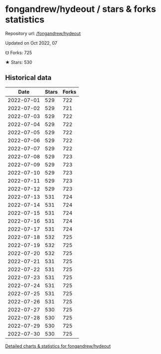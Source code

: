 # fongandrew/hydeout / stars & forks statistics

Repository url: [/fongandrew/hydeout](https://github.com/fongandrew/hydeout)

Updated on Oct 2022, 07

☋ Forks: 725

★ Stars: 530

## Historical data
| Date | Stars | Forks |
|------|-------|-------|
| 2022-07-01 | 529 | 722 | 
| 2022-07-02 | 529 | 721 | 
| 2022-07-03 | 529 | 722 | 
| 2022-07-04 | 529 | 722 | 
| 2022-07-05 | 529 | 722 | 
| 2022-07-06 | 529 | 722 | 
| 2022-07-07 | 529 | 722 | 
| 2022-07-08 | 529 | 723 | 
| 2022-07-09 | 529 | 723 | 
| 2022-07-10 | 529 | 723 | 
| 2022-07-11 | 529 | 723 | 
| 2022-07-12 | 529 | 723 | 
| 2022-07-13 | 531 | 724 | 
| 2022-07-14 | 531 | 724 | 
| 2022-07-15 | 531 | 724 | 
| 2022-07-16 | 531 | 724 | 
| 2022-07-17 | 531 | 724 | 
| 2022-07-18 | 532 | 725 | 
| 2022-07-19 | 532 | 725 | 
| 2022-07-20 | 532 | 725 | 
| 2022-07-21 | 531 | 725 | 
| 2022-07-22 | 531 | 725 | 
| 2022-07-23 | 531 | 725 | 
| 2022-07-24 | 531 | 725 | 
| 2022-07-25 | 531 | 725 | 
| 2022-07-26 | 531 | 725 | 
| 2022-07-27 | 530 | 725 | 
| 2022-07-28 | 530 | 725 | 
| 2022-07-29 | 530 | 725 | 
| 2022-07-30 | 530 | 725 | 


[Detailed charts & statistics for fongandrew/hydeout](https://reviewgithub.com/rep/fongandrew/hydeout)
